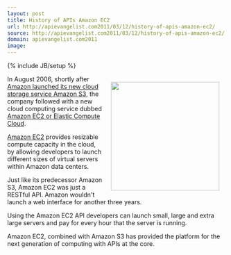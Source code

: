 ```yaml
---
layout: post
title: History of APIs Amazon EC2
url: http://apievangelist.com2011/03/12/history-of-apis-amazon-ec2/
source: http://apievangelist.com2011/03/12/history-of-apis-amazon-ec2/
domain: apievangelist.com2011
image: 
---
```

{% include JB/setup %}
<img style="padding: 15px;" src="http://kinlane-productions.s3.amazonaws.com/AWS_LOGO_CMYK.jpg" alt="" width="250" align="right" />In August 2006, shortly after <a title="Amazon S3 Launch" href="http://blog.apievangelist.com/2011/03/12/history-of-apis-amazon-s3/">Amazon launched its new cloud storage service Amazon S3</a>, the company followed with a new cloud computing service dubbed <a title="Amazon EC2" href="http://aws.amazon.com/about-aws/whats-new/2006/08/24/announcing-amazon-elastic-compute-cloud-amazon-ec2---beta/">Amazon EC2 or Elastic Compute Cloud</a>.<p></p>
<a title="Amazon EC2" href="http://aws.amazon.com/ec2/">Amazon EC2</a> provides resizable compute capacity in the cloud, by allowing developers to launch different sizes of virtual servers within Amazon data centers.<p></p>
Just like its predecessor Amazon S3, Amazon EC2 was just a RESTful API.   Amazon wouldn't launch a web interface for another three years.<p></p>
Using the Amazon EC2 API developers can launch small, large and extra large servers and pay for every hour that the server is running.<p></p>
Amazon EC2, combined with Amazon S3 has provided the platform for the next generation of computing with APIs at the core.

